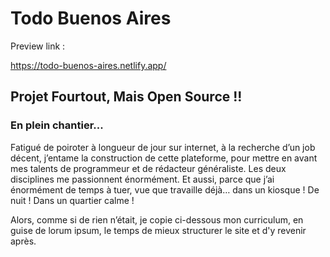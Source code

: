 # Todo Buenos Aires

Preview link :

https://todo-buenos-aires.netlify.app/

## Projet Fourtout, Mais Open Source !!

### En plein chantier...

Fatigué de poiroter à longueur de jour sur internet, à la recherche d’un job décent, j’entame la construction de cette plateforme, pour mettre en avant mes talents de programmeur et de rédacteur généraliste. Les deux disciplines me passionnent énormément. Et aussi, parce que j’ai énormément de temps à tuer, vue que travaille déjà… dans un kiosque ! De nuit ! Dans un quartier calme !

Alors, comme si de rien n’était, je copie ci-dessous mon curriculum, en guise de lorum ipsum, le temps de mieux structurer le site et d'y revenir après.
